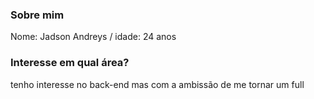 ### Sobre mim
 Nome: Jadson Andreys   / idade: 24 anos

### Interesse em qual área?

 tenho interesse no back-end mas com a ambissão de me tornar um full
